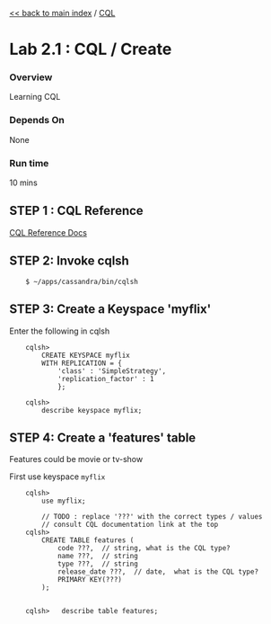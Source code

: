 <link rel='stylesheet' href='../assets/css/main.css'/>

[<< back to main index](../README.md)  / [CQL](README.md)

Lab 2.1 : CQL / Create
=========================

### Overview
Learning CQL

### Depends On 
None

### Run time
10 mins


## STEP 1 : CQL Reference
[CQL Reference Docs](http://docs.datastax.com/en//cql/latest/cql/cqlIntro.html)


## STEP 2:  Invoke cqlsh
```
    $ ~/apps/cassandra/bin/cqlsh
```

##  STEP 3: Create a Keyspace 'myflix'
Enter the following in cqlsh
```
    cqlsh>
        CREATE KEYSPACE myflix
        WITH REPLICATION = {
            'class' : 'SimpleStrategy',
            'replication_factor' : 1
            };

    cqlsh>
        describe keyspace myflix;
```

## STEP 4:  Create a 'features' table
Features could be movie or tv-show

First use keyspace `myflix`
```
    cqlsh>
        use myflix;

        // TODO : replace '???' with the correct types / values
        // consult CQL documentation link at the top
    cqlsh>
        CREATE TABLE features (
            code ???,  // string, what is the CQL type?
            name ???,  // string
            type ???,  // string
            release_date ???,  // date,  what is the CQL type?
            PRIMARY KEY(???)
        );


    cqlsh>   describe table features;
```

